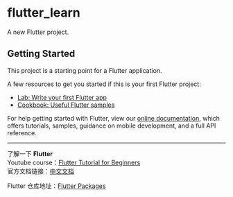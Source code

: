 # flutter_learn

A new Flutter project.

## Getting Started

This project is a starting point for a Flutter application.

A few resources to get you started if this is your first Flutter project:

- [Lab: Write your first Flutter app](https://flutter.dev/docs/get-started/codelab)
- [Cookbook: Useful Flutter samples](https://flutter.dev/docs/cookbook)

For help getting started with Flutter, view our 
[online documentation](https://flutter.dev/docs), which offers tutorials, 
samples, guidance on mobile development, and a full API reference.


---
了解一下 **Flutter**  <br>
Youtube course：[Flutter Tutorial for Beginners](https://www.youtube.com/watch?v=GLSG_Wh_YWc)
<br>
官方文档链接：[中文文档](https://flutterchina.club/setup-windows/)

Flutter 仓库地址：[Flutter Packages](https://pub.dartlang.org/flutter)